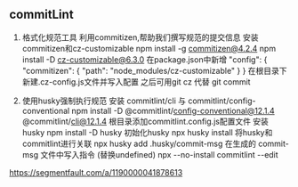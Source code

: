 ## commitLint
  1. 格式化规范工具
    利用commitizen,帮助我们撰写规范的提交信息
    安装commitizen和cz-customizable
      npm install -g commitizen@4.2.4
      npm install -D cz-customizable@6.3.0 
    在package.json中新增
      "config": {
        "commitizen": {
          "path": "node_modules/cz-customizable"
        }
      }
    在根目录下新建.cz-config.js文件并写入配置
    之后可用git cz 代替 git commit

  2. 使用husky强制执行规范
    安装 commitlint/cli 与 commitlint/config-conventional
      npm install -D @commitlint/config-conventional@12.1.4 @commitlint/cli@12.1.4
    根目录添加commitlint.config.js配置文件
    安装husky npm install -D husky
    初始化husky npx husky install
    将husky和commitlint进行关联 npx husky add .husky/commit-msg
    在生成的 commit-msg 文件中写入指令 (替换undefined) npx --no-install commitlint --edit

https://segmentfault.com/a/1190000041878613